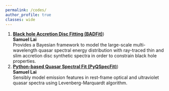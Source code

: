 ```yaml
---
permalink: /codes/
author_profile: true
classes: wide
---
```


1. [**Black hole Accretion Disc Fitting (BADFit)**](https://github.com/samlaihei/BADFit)) <br/>
**Samuel Lai** <br/>
Provides a Bayesian framework to model the large-scale multi-wavelength quasar spectral energy distribution with ray-traced thin and slim accretion
disc synthetic spectra in order to constrain black hole properties.
1. [**Python-based Quasar Spectral Fit (PyQSpecFit)**](https://github.com/samlaihei/PyQSpecFit)) <br/>
**Samuel Lai** <br/>
Sensibly model emission features in rest-frame optical and ultraviolet quasar spectra using Levenberg-Marquardt algorithm.